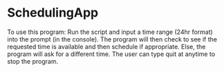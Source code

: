 # SchedulingApp
To use this program:
  Run the script and input a time range (24hr format) into the prompt (in the console). The program will then check to see if the   
  requested time is available and then schedule if appropriate. Else, the program will ask for a different time. The user can type
  quit at anytime to stop the program.
